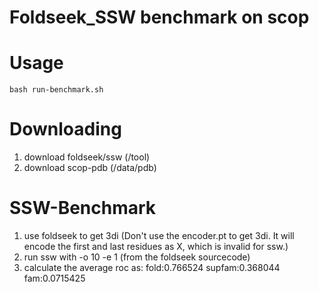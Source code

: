 # Foldseek_SSW benchmark on scop

# Usage
`bash run-benchmark.sh`

# Downloading
1. download foldseek/ssw (/tool)
2. download scop-pdb (/data/pdb)

# SSW-Benchmark
1. use foldseek to get 3di (Don't use the encoder.pt to get 3di. It will encode the first and last residues as X, which is invalid for ssw.)
2. run ssw with -o 10 -e 1 (from the foldseek sourcecode)
3. calculate the average roc as: fold:0.766524 supfam:0.368044 fam:0.0715425

